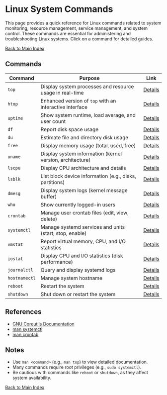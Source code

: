 # Linux System Commands

This page provides a quick reference for Linux commands related to system monitoring, resource management, service management, and system control. These commands are essential for administering and troubleshooting Linux systems. Click on a command for detailed guides.

[Back to Main Index](../../README.md)

## Commands

| Command | Purpose | Link |
|---------|---------|------|
| `top` | Display system processes and resource usage in real-time | [Details](./system/top.md) |
| `htop` | Enhanced version of `top` with an interactive interface | [Details](./system/htop.md) |
| `uptime` | Show system runtime, load average, and user count | [Details](./system/uptime.md) |
| `df` | Report disk space usage | [Details](./system/df.md) |
| `du` | Estimate file and directory disk usage | [Details](./system/du.md) |
| `free` | Display memory usage (total, used, free) | [Details](./system/free.md) |
| `uname` | Display system information (kernel version, architecture) | [Details](./system/uname.md) |
| `lscpu` | Display CPU architecture and details | [Details](./system/lscpu.md) |
| `lsblk` | List block device information (e.g., disks, partitions) | [Details](./system/lsblk.md) |
| `dmesg` | Display system logs (kernel message buffer) | [Details](./system/dmesg.md) |
| `who` | Show currently logged-in users | [Details](./system/who.md) |
| `crontab` | Manage user crontab files (edit, view, delete) | [Details](./system/crontab.md) |
| `systemctl` | Manage systemd services and units (start, stop, enable) | [Details](./system/systemctl.md) |
| `vmstat` | Report virtual memory, CPU, and I/O statistics | [Details](./system/vmstat.md) |
| `iostat` | Display CPU and I/O statistics (disk performance) | [Details](./system/iostat.md) |
| `journalctl` | Query and display systemd logs | [Details](./system/journalctl.md) |
| `hostnamectl` | Manage system hostname | [Details](./system/hostnamectl.md) |
| `reboot` | Restart the system | [Details](./system/reboot.md) |
| `shutdown` | Shut down or restart the system | [Details](./system/shutdown.md) |

## References
- [GNU Coreutils Documentation](https://www.gnu.org/software/coreutils/manual/coreutils.html)
- [man systemctl](https://man7.org/linux/man-pages/man1/systemctl.1.html)
- [man crontab](https://man7.org/linux/man-pages/man1/crontab.1.html)

## Notes
- Use `man <command>` (e.g., `man top`) to view detailed documentation.
- Many commands require root privileges (e.g., `sudo systemctl`).
- Be cautious with commands like `reboot` or `shutdown`, as they affect system availability.

[Back to Main Index](../../README.md)